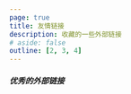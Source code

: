 ```yaml
---
page: true
title: 友情链接
description: 收藏的一些外部链接
# aside: false
outline: [2, 3, 4]
---
```

##### 优秀的外部链接
<Tools />